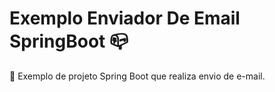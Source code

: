 # Exemplo Enviador De Email SpringBoot 📪

📧 Exemplo de projeto Spring Boot que realiza envio de e-mail.
